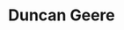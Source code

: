 ---
title: 'Duncan Geere'
metaDesc: 'An experienced information designer interested in climate and environmental issues.'
layout: 'layouts/home.html'

intro:
  name: 'Duncan Geere'
  interest: 'climate and environmental issues'
  buttonText: 'Get in touch'
  buttonUrl: 'mailto:duncangeere@gmail.com'
  image: '/images/headshot.png'
  imageAlt: 'Black and white circular photo of Duncan Geere'

blurb:
  summary: 'I help people communicate complex, nuanced information to a wider audience through clear writing, careful editing, and beautiful data visualization.'

featuredWork:
  title: 'My work'
  button: 'Download my portfolio'
  url: 'http://klimat.design'

testimonials:
  title: 'What my clients say'

newsletterCTA:
  title: 'Not ready to talk yet?'
  summary: 'Subscribe for my newsletter, sent every 10 days, where I write about my work and what I find interesting'
  archiveUrl: 'https://buttondown.email/duncangeere/archive'
  buttonText: 'Sign up'
  buttonUrl: 'https://buttondown.email/duncangeere/'
---